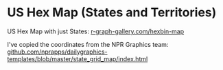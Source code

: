 # US Hex Map (States and Territories)

US Hex Map with just States: [r-graph-gallery.com/hexbin-map](https://www.r-graph-gallery.com/hexbin-map)


I've copied the coordinates from the NPR Graphics team: [github.com/nprapps/dailygraphics-templates/blob/master/state_grid_map/index.html](https://github.com/nprapps/dailygraphics-templates/blob/master/state_grid_map/index.html)
